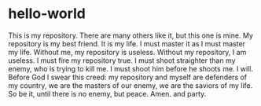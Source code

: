 # hello-world
This is my repository. There are many others like it, but this one is mine. My repository is my best friend. It is my life. I must master it as I must master my life. Without me, my repository is useless. Without my repository, I am useless. I must fire my repository true. I must shoot straighter than my enemy, who is trying to kill me. I must shoot him before he shoots me. I will. Before God I swear this creed: my repository and myself are defenders of my country, we are the masters of our enemy, we are the saviors of my life. So be it, until there is no enemy, but peace. Amen.  and party.
